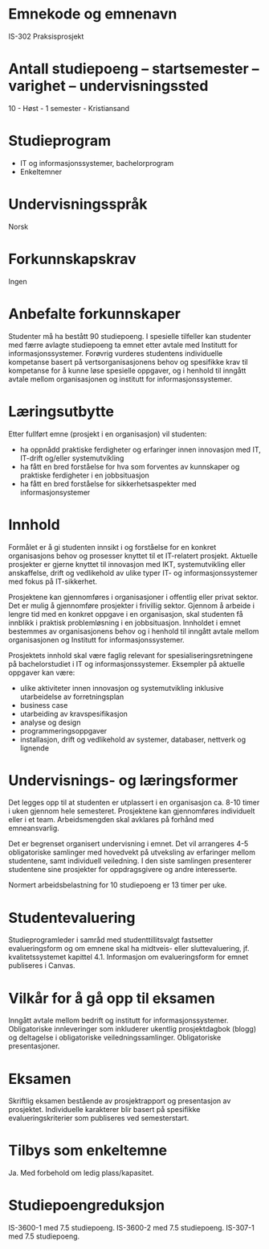 # Emnekode og emnenavn
IS-302 Praksisprosjekt

# Antall studiepoeng – startsemester – varighet – undervisningssted
10 - Høst - 1 semester - Kristiansand

# Studieprogram
* IT og informasjonssystemer, bachelorprogram
* Enkeltemner

# Undervisningsspråk
Norsk

# Forkunnskapskrav
Ingen

# Anbefalte forkunnskaper
Studenter må ha bestått 90 studiepoeng. I spesielle tilfeller kan studenter med færre avlagte studiepoeng ta emnet etter avtale med Institutt for informasjonssystemer. Forøvrig vurderes studentens individuelle kompetanse basert på vertsorganisasjonens behov og spesifikke krav til kompetanse for å kunne løse spesielle oppgaver, og i henhold til inngått avtale mellom organisasjonen og institutt for informasjonssystemer.

# Læringsutbytte
Etter fullført emne (prosjekt i en organisasjon) vil studenten:
* ha oppnådd praktiske ferdigheter og erfaringer innen innovasjon med IT, IT-drift og/eller systemutvikling
* ha fått en bred forståelse for hva som forventes av kunnskaper og praktiske ferdigheter i en jobbsituasjon
* ha fått en bred forståelse for sikkerhetsaspekter med informasjonsystemer

# Innhold
Formålet er å gi studenten innsikt i og forståelse for en konkret organisasjons behov og prosesser knyttet til et IT-relatert prosjekt. Aktuelle prosjekter er gjerne knyttet til innovasjon med IKT, systemutvikling eller anskaffelse, drift og vedlikehold av ulike typer IT- og informasjonssystemer med fokus på IT-sikkerhet.

Prosjektene kan gjennomføres i organisasjoner i offentlig eller privat sektor. Det er mulig å gjennomføre prosjekter i frivillig sektor. Gjennom å arbeide i lengre tid med en konkret oppgave i en organisasjon, skal studenten få innblikk i praktisk problemløsning i en jobbsituasjon. Innholdet i emnet bestemmes av organisasjonens behov og i henhold til inngått avtale mellom organisasjonen og Institutt for informasjonssystemer. 

Prosjektets innhold skal være faglig relevant for spesialiseringsretningene på bachelorstudiet i IT og informasjonssystemer. Eksempler på aktuelle oppgaver kan være:
* ulike aktiviteter innen innovasjon og systemutvikling inklusive utarbeidelse av forretningsplan
* business case
* utarbeiding av kravspesifikasjon
* analyse og design
* programmeringsoppgaver
* installasjon, drift og vedlikehold av systemer, databaser, nettverk og lignende

# Undervisnings- og læringsformer
Det legges opp til at studenten er utplassert i en organisasjon ca. 8-10 timer i uken gjennom hele semesteret. Prosjektene kan gjennomføres individuelt eller i et team. Arbeidsmengden skal avklares på forhånd med emneansvarlig.

Det er begrenset organisert undervisning i emnet. Det vil arrangeres 4-5 obligatoriske samlinger med hovedvekt på utveksling av erfaringer mellom studentene, samt individuell veiledning. I den siste samlingen presenterer studentene sine prosjekter for oppdragsgivere og andre interesserte.

Normert arbeidsbelastning for 10 studiepoeng er 13 timer per uke.

# Studentevaluering
Studieprogramleder i samråd med studenttillitsvalgt fastsetter evalueringsform og om emnene skal ha midtveis- eller sluttevaluering, jf. kvalitetssystemet kapittel 4.1. Informasjon om evalueringsform for emnet publiseres i Canvas.

# Vilkår for å gå opp til eksamen
Inngått avtale mellom bedrift og institutt for informasjonssystemer. Obligatoriske innleveringer som inkluderer ukentlig prosjektdagbok (blogg) og deltagelse i obligatoriske veiledningssamlinger. Obligatoriske presentasjoner.

# Eksamen
Skriftlig eksamen bestående av prosjektrapport og presentasjon av prosjektet. Individuelle karakterer blir basert på spesifikke evalueringskriterier som publiseres ved semesterstart.

# Tilbys som enkeltemne
Ja. Med forbehold om ledig plass/kapasitet.

# Studiepoengreduksjon
IS-3600-1 med 7.5 studiepoeng.
IS-3600-2 med 7.5 studiepoeng.
IS-307-1 med 7.5 studiepoeng.
